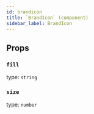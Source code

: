 ```yaml
---
id: brandicon
title: `BrandIcon` (component)
sidebar_label: BrandIcon
---
```



Props
-----

### `fill`

type: `string`


### `size`

type: `number`

